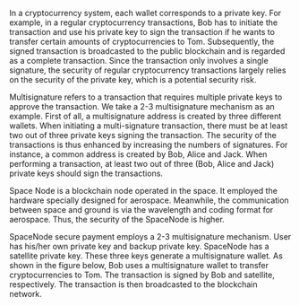 In a cryptocurrency system, each wallet corresponds to a private key. For example, in a regular cryptocurrency transactions, Bob has to initiate the transaction and use his private key to sign the transaction if he wants to transfer certain amounts of cryptocurrencies to Tom. Subsequently, the signed transaction is broadcasted to the public blockchain and is regarded as a complete transaction. Since the transaction only involves a single signature, the security of regular cryptocurrency transactions largely relies on the security of the private key, which is a potential security risk.

Multisignature refers to a transaction that requires multiple private keys to approve the transaction. We take a 2-3 multisignature mechanism as an example. First of all, a multisignature address is created by three different wallets. When initiating a multi-signature transaction, there must be at least two out of three private keys signing the transaction. The security of the transactions is thus enhanced by increasing the numbers of signatures. For instance, a common address is created by Bob, Alice and Jack. When performing a transaction, at least two out of three (Bob, Alice and Jack) private keys should sign the transactions.

Space Node is a blockchain node operated in the space. It employed the hardware specially designed for aerospace. Meanwhile, the communication between space and ground is via the wavelength and coding format for aerospace. Thus, the security of the SpaceNode is higher. 

SpaceNode secure payment employs a 2-3 multisignature mechanism. User has his/her own private key and backup private key. SpaceNode has a satellite private key. These three keys generate a multisignature wallet. As shown in the figure below, Bob uses a multisignature wallet to transfer cryptocurrencies to Tom. The transaction is signed by Bob and satellite, respectively. The transaction is then broadcasted to the blockchain network. 
